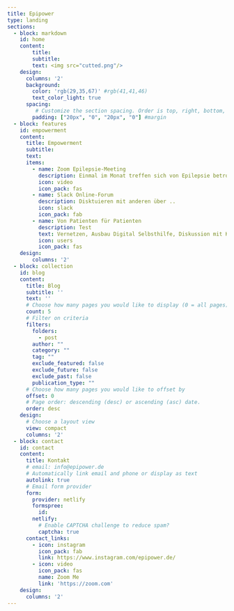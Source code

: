 ```yaml
---
title: Epipower
type: landing
sections:
  - block: markdown
    id: home
    content:
        title:
        subtitle:
        text: <img src="cutted.png"/>
    design:
      columns: '2'
      background:
        color: 'rgb(29,35,67)' #rgb(41,41,46)
        text_color_light: true
      spacing:
         # Customize the section spacing. Order is top, right, bottom, left.
        padding: ["20px", "0", "20px", "0"] #margin
  - block: features
    id: empowerment
    content:
      title: Empowerment
      subtitle:
      text:
      items:
        - name: Zoom Epilepsie-Meeting
          description: Einmal im Monat treffen sich von Epilepsie betroffene  Menschen zum Zoom-Meeting um sich auzutauschen. Du möchtest über deine Erfahrungen mit der Krankheit sprechen oder einfach mal zuhören was andere über sich zu berichten haben? Mach mit Link 
          icon: video
          icon_pack: fas
        - name: Slack Online-Forum
          description: Disktuieren mit anderen über ..
          icon: slack
          icon_pack: fab
        - name: Von Patienten für Patienten 
          description: Test
          text: Vernetzen, Ausbau Digital Selbsthilfe, Diskussion mit Krankenkassen, Gesetzgeber Wir möchten Menschen mit Epilepsien und deren Angehörige vernetzen. Es gibt monatliche Online-Treffen und gelegentlich Präsenztreffen anstatt des traditionellen Modells einer lokalen Selbsthilfegruppe. Durch die Zusammenarbeit mit anderen Organisationen auf nationaler und internationaler Ebene kann ein größerer Austausch erfolgen sowie auch weitere Möglichkeiten des Einbringens in Organisationen.
          icon: users
          icon_pack: fas
    design:
        columns: '2'
  - block: collection
    id: blog
    content:
      title: Blog
      subtitle: ''
      text: ''
      # Choose how many pages you would like to display (0 = all pages)
      count: 5
      # Filter on criteria
      filters:
        folders:
          - post
        author: ""
        category: ""
        tag: ""
        exclude_featured: false
        exclude_future: false
        exclude_past: false
        publication_type: ""
      # Choose how many pages you would like to offset by
      offset: 0
      # Page order: descending (desc) or ascending (asc) date.
      order: desc
    design:
      # Choose a layout view
      view: compact
      columns: '2'
  - block: contact
    id: contact
    content:
      title: Kontakt
      # email: info@epipower.de
      # Automatically link email and phone or display as text
      autolink: true
      # Email form provider
      form:
        provider: netlify
        formspree: 
          id:
        netlify:
          # Enable CAPTCHA challenge to reduce spam?
          captcha: true
      contact_links:
        - icon: instagram
          icon_pack: fab
          link: https://www.instagram.com/epipower.de/
        - icon: video
          icon_pack: fas
          name: Zoom Me
          link: 'https://zoom.com'
    design:
      columns: '2'
---
```

